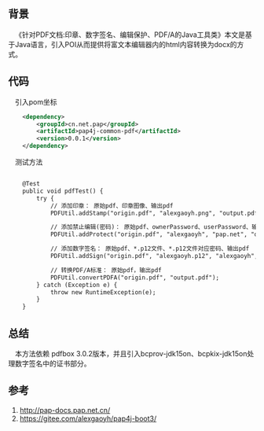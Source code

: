 ## 背景

&ensp;&ensp;《针对PDF文档:印章、数字签名、编辑保护、PDF/A的Java工具类》本文是基于Java语言，引入POI从而提供将富文本编辑器内的html内容转换为docx的方式。

## 代码

&ensp;&ensp;引入pom坐标

```xml
    <dependency>
        <groupId>cn.net.pap</groupId>
        <artifactId>pap4j-common-pdf</artifactId>
        <version>0.0.1</version>
    </dependency>
```

&ensp;&ensp;测试方法

```html

    @Test
    public void pdfTest() {
        try {
            // 添加印章： 原始pdf、印章图像、输出pdf
            PDFUtil.addStamp("origin.pdf", "alexgaoyh.png", "output.pdf");

            // 添加禁止编辑(密码)： 原始pdf、ownerPassword、userPassword、输出pdf
            PDFUtil.addProtect("origin.pdf", "alexgaoyh", "pap.net", "output.pdf");

            // 添加数字签名： 原始pdf、*.p12文件、*.p12文件对应密码、输出pdf
            PDFUtil.addSign("origin.pdf", "alexgaoyh.p12", "alexgaoyh", "output.pdf");

            // 转换PDF/A标准： 原始pdf，输出pdf
            PDFUtil.convertPDFA("origin.pdf", "output.pdf");
        } catch (Exception e) {
            throw new RuntimeException(e);
        }
    }

```


## 总结

&ensp;&ensp;本方法依赖 pdfbox 3.0.2版本，并且引入bcprov-jdk15on、bcpkix-jdk15on处理数字签名中的证书部分。


## 参考
1. http://pap-docs.pap.net.cn/
2. https://gitee.com/alexgaoyh/pap4j-boot3/
